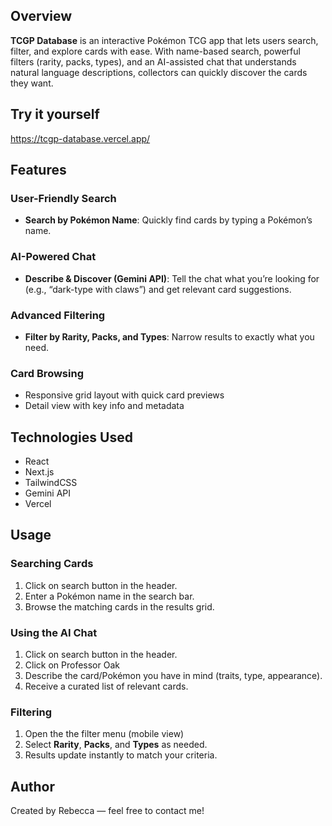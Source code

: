 ## Overview

**TCGP Database** is an interactive Pokémon TCG app that lets users search, filter, and explore cards with ease. With name-based search, powerful filters (rarity, packs, types), and an AI-assisted chat that understands natural language descriptions, collectors can quickly discover the cards they want.

## Try it yourself
https://tcgp-database.vercel.app/

## Features

### User-Friendly Search
- **Search by Pokémon Name**: Quickly find cards by typing a Pokémon’s name.

### AI-Powered Chat
- **Describe & Discover (Gemini API)**: Tell the chat what you’re looking for (e.g., “dark-type with claws”) and get relevant card suggestions.

### Advanced Filtering
- **Filter by Rarity, Packs, and Types**: Narrow results to exactly what you need.

### Card Browsing
- Responsive grid layout with quick card previews
- Detail view with key info and metadata

## Technologies Used

- React
- Next.js
- TailwindCSS
- Gemini API
- Vercel

## Usage

### Searching Cards
1. Click on search button in the header.
2. Enter a Pokémon name in the search bar.
3. Browse the matching cards in the results grid.

### Using the AI Chat
1. Click on search button in the header.
2. Click on Professor Oak
3. Describe the card/Pokémon you have in mind (traits, type, appearance).
4. Receive a curated list of relevant cards.

### Filtering
1. Open the the filter menu (mobile view)
2. Select **Rarity**, **Packs**, and **Types** as needed.
3. Results update instantly to match your criteria.

## Author

Created by Rebecca — feel free to contact me!
